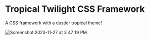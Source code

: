 # Tropical Twilight CSS Framework

A CSS framework with a dustier tropical theme! 

![Screenshot 2023-11-27 at 3 47 19 PM](https://github.com/idev74/tropical-twilight-css/assets/77900249/763a50ac-32fb-47d7-bee3-34ea38ea368f)
